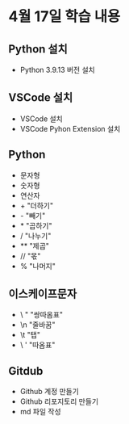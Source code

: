 # 4월 17일 학습 내용
## Python 설치 
- Python 3.9.13 버전 설치
## VSCode 설치
 - VSCode 설치
 - VSCode Pyhon Extension 설치
## Python
- 문자형
- 숫자형
- 연산자
 - \+ "더하기"
 - \- "빼기"
 - \* "곱하기"
 - \/ "나누기"
 - \*\* "제곱"
 - // "몫" 
 - % "나머지"
## 이스케이프문자
- \ " "쌍따옴표"
- \n "줄바꿈"
- \t "탭"
- \ ' "따옴표"
## Gitdub 
- Github 계정 만들기
- Github 리포지토리 만들기
- md 파일 작성
